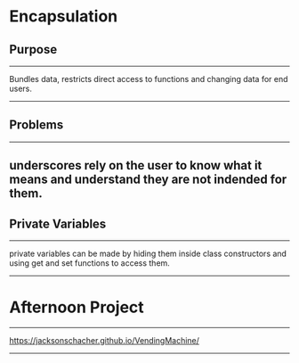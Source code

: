 # Encapsulation

## Purpose
---
Bundles data, restricts direct access to functions and changing data for end users. 

---

## Problems
---
underscores rely on the user to know what it means and understand they are not indended for them.
---

## Private Variables
---
private variables can be made by hiding them inside class constructors and using get and set functions to access them. 

---

# Afternoon Project
---
https://jacksonschacher.github.io/VendingMachine/

---